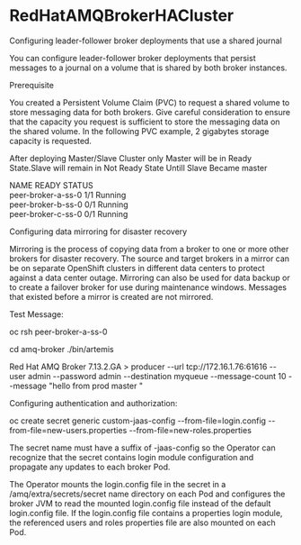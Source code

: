 # RedHatAMQBrokerHACluster

Configuring leader-follower broker deployments that use a shared journal 

You can configure leader-follower broker deployments that persist messages to a journal on a volume that is shared by both broker instances.

Prerequisite

You created a Persistent Volume Claim (PVC) to request a shared volume to store messaging data for both brokers. Give careful consideration to ensure that the capacity you request is sufficient to store the messaging data on the shared volume. In the following PVC example, 2 gigabytes storage capacity is requested.






After deploying Master/Slave Cluster 
only Master  will be in Ready State.Slave will remain in Not Ready State Untill Slave Became master  



 
   NAME                 READY   STATUS            
   peer-broker-a-ss-0   1/1     Running           
   peer-broker-b-ss-0   0/1     Running            
   peer-broker-c-ss-0   0/1     Running            

Configuring data mirroring for disaster recovery 

Mirroring is the process of copying data from a broker to one or more other brokers for disaster recovery. The source and target brokers in a mirror can be on separate OpenShift clusters in different data centers to protect against a data center outage. Mirroring can also be used for data backup or to create a failover broker for use during maintenance windows. Messages that existed before a mirror is created are not mirrored.


Test Message:


oc rsh peer-broker-a-ss-0

cd amq-broker
./bin/artemis

Red Hat AMQ Broker 7.13.2.GA >      producer --url tcp://172.16.1.76:61616 --user admin --password admin --destination myqueue --message-count 10 --message  "hello from prod master "




Configuring authentication and authorization:

oc create secret generic custom-jaas-config --from-file=login.config --from-file=new-users.properties --from-file=new-roles.properties


The secret name must have a suffix of -jaas-config so the Operator can recognize that the secret contains login module configuration and propagate any updates to each broker Pod.

The Operator mounts the login.config file in the secret in a /amq/extra/secrets/secret name directory on each Pod and configures the broker JVM to read the mounted login.config file instead of the default login.config file. If the login.config file contains a properties login module, the referenced users and roles properties file are also mounted on each Pod.



